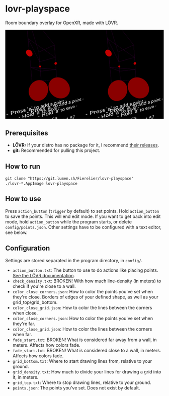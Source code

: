 # lovr-playspace
Room boundary overlay for OpenXR, made with LÖVR.

[![Preview](assets/preview.png)](assets/preview.png)

## Prerequisites
- **LÖVR:** If your distro has no package for it, I recommend [their releases](https://github.com/bjornbytes/lovr/releases).
- **git:** Recommended for pulling this project.

## How to run
```
git clone "https://git.lumen.sh/Fierelier/lovr-playspace"
./lovr-*.AppImage lovr-playspace
```

## How to use
Press `action_button` (`trigger` by default) to set points. Hold `action_button` to save the points. This will end edit mode. If you want to get back into edit mode, hold `action_button` while the program starts, or delete `config/points.json`. Other settings have to be configured with a text editor, see below.

## Configuration
Settings are stored separated in the program directory, in `config/`.
- `action_button.txt`: The button to use to do actions like placing points. [See the LÖVR documentation](https://lovr.org/docs/v0.16.0/DeviceButton).
- `check_density.txt`: BROKEN! With how much line-density (in meters) to check if you're close to a wall.
- `color_close_corners.json`: How to color the points you've set when they're close. Borders of edges of your defined shape, as well as your grid\_top/grid\_bottom.
- `color_close_grid.json`: How to color the lines between the corners when close.
- `color_close_corners.json`: How to color the points you've set when they're far.
- `color_close_grid.json`: How to color the lines between the corners when far.
- `fade_start.txt`: BROKEN! What is considered far away from a wall, in meters. Affects how colors fade.
- `fade_start.txt`: BROKEN! What is considered close to a wall, in meters. Affects how colors fade.
- `grid_bottom.txt`: Where to start drawing lines from, relative to your ground.
- `grid_density.txt`: How much to divide your lines for drawing a grid into it, in meters.
- `grid_top.txt`: Where to stop drawing lines, relative to your ground.
- `points.json`: The points you've set. Does not exist by default.
